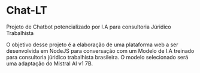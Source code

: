 # Chat-LT
Projeto de Chatbot potencializado por I.A para consultoria Júridico Trabalhista

O objetivo desse projeto é a elaboração de uma plataforma web a ser desenvolvida em NodeJS para conversação com um Modelo de I.A treinado para consultoria júridico trabalhista brasileira. O modelo selecionado será uma adaptação do Mistral AI v1 7B.
